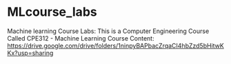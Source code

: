 # MLcourse_labs
Machine learning Course Labs:
This is a Computer Engineering Course Called CPE312 - Machine Learning
Course Content: https://drive.google.com/drive/folders/1ninpyBAPbacZrqaCI4hbZzd5bHitwKKx?usp=sharing

